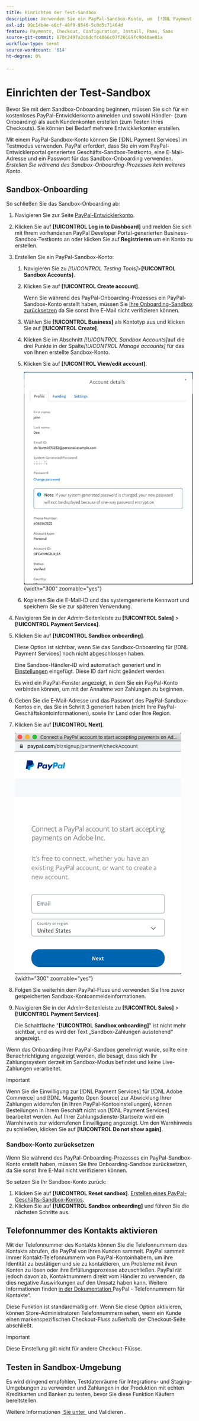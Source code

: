 ```yaml
---
title: Einrichten der Test-Sandbox
description: Verwenden Sie ein PayPal-Sandbox-Konto, um  [!DNL Payment Services]  Testmodus zu verwenden.
exl-id: 99c14b4e-e6cf-48f9-9546-5c0d5c71464d
feature: Payments, Checkout, Configuration, Install, Paas, Saas
source-git-commit: 870c2497a2d6dcfc4066c07f20169fc9040ae81a
workflow-type: tm+mt
source-wordcount: '614'
ht-degree: 0%

---
```


# Einrichten der Test-Sandbox

Bevor Sie mit dem Sandbox-Onboarding beginnen, müssen Sie sich für ein kostenloses PayPal-Entwicklerkonto anmelden und sowohl Händler- (zum Onboarding) als auch Kundenkonten erstellen (zum Testen Ihres Checkouts). Sie können bei Bedarf mehrere Entwicklerkonten erstellen.

Mit einem PayPal-Sandbox-Konto können Sie [!DNL Payment Services] im Testmodus verwenden. PayPal erfordert, dass Sie ein vom PayPal-Entwicklerportal generiertes Geschäfts-Sandbox-Testkonto, eine E-Mail-Adresse und ein Passwort für das Sandbox-Onboarding verwenden. *Erstellen Sie während des Sandbox-Onboarding-Prozesses kein weiteres Konto.*

## Sandbox-Onboarding

So schließen Sie das Sandbox-Onboarding ab:

1. Navigieren Sie zur Seite [PayPal-Entwicklerkonto](https://developer.paypal.com/developer/accounts/).
1. Klicken Sie auf **[!UICONTROL Log in to Dashboard]** und melden Sie sich mit Ihrem vorhandenen PayPal Developer Portal-generierten Business-Sandbox-Testkonto an oder klicken Sie auf **Registrieren** um ein Konto zu erstellen.
1. Erstellen Sie ein PayPal-Sandbox-Konto:
   1. Navigieren Sie zu _[!UICONTROL Testing Tools]_>**[!UICONTROL Sandbox Accounts]**.
   1. Klicken Sie auf **[!UICONTROL Create account]**.

      Wenn Sie während des PayPal-Onboarding-Prozesses ein PayPal-Sandbox-Konto erstellt haben, müssen Sie [Ihre Onboarding-Sandbox zurücksetzen](#reset-your-sandbox-account) da Sie sonst Ihre E-Mail nicht verifizieren können.

   1. Wählen Sie **[!UICONTROL Business]** als Kontotyp aus und klicken Sie auf **[!UICONTROL Create]**.
   1. Klicken Sie im Abschnitt _[!UICONTROL Sandbox Accounts]_&#x200B;auf die drei Punkte in der Spalte&#x200B;_[!UICONTROL Manage accounts]_ für das von Ihnen erstellte Sandbox-Konto.
   1. Klicken Sie auf **[!UICONTROL View/edit account]**.

      ![PayPal - Sandbox-Konto anzeigen/bearbeiten](assets/onboarding-viewedit-sandbox.png){width="300" zoomable="yes"}

   1. Kopieren Sie die E-Mail-ID und das systemgenerierte Kennwort und speichern Sie sie zur späteren Verwendung.

1. Navigieren Sie in der _Admin_-Seitenleiste zu **[!UICONTROL Sales]** > **[!UICONTROL Payment Services]**.
1. Klicken Sie auf **[!UICONTROL Sandbox onboarding]**.

   Diese Option ist sichtbar, wenn Sie das Sandbox-Onboarding für [!DNL Payment Services] noch nicht abgeschlossen haben.

   Eine Sandbox-Händler-ID wird automatisch generiert und in [Einstellungen](configure-admin.md) eingefügt. Diese ID darf nicht geändert werden.

   Es wird ein PayPal-Fenster angezeigt, in dem Sie ein PayPal-Konto verbinden können, um mit der Annahme von Zahlungen zu beginnen.

1. Geben Sie die E-Mail-Adresse und das Passwort des PayPal-Sandbox-Kontos ein, das Sie in Schritt 3 generiert haben (nicht Ihre PayPal-Geschäftskontoinformationen), sowie Ihr Land oder Ihre Region.
1. Klicken Sie auf **[!UICONTROL Next]**.

   ![PayPal - PayPal-Konto für Zahlungen verbinden](assets/paypal-connectacct.png){width="300" zoomable="yes"}

1. Folgen Sie weiterhin dem PayPal-Fluss und verwenden Sie Ihre zuvor gespeicherten Sandbox-Kontoanmeldeinformationen.
1. Navigieren Sie in der _Admin_-Seitenleiste zu **[!UICONTROL Sales]** > **[!UICONTROL Payment Services]**.

   Die Schaltfläche &quot;**[!UICONTROL Sandbox onboarding]**&quot; ist nicht mehr sichtbar, und es wird der Text „Sandbox-Zahlungen ausstehend“ angezeigt.

Wenn das Onboarding Ihrer PayPal-Sandbox genehmigt wurde, sollte eine Benachrichtigung angezeigt werden, die besagt, dass sich Ihr Zahlungssystem derzeit im Sandbox-Modus befindet und keine Live-Zahlungen verarbeitet.

>[!IMPORTANT]
>
>Wenn Sie die Einwilligung zur [!DNL Payment Services] für [!DNL Adobe Commerce] und [!DNL Magento Open Source] zur Abwicklung Ihrer Zahlungen widerrufen (in Ihren PayPal-Kontoeinstellungen), können Bestellungen in Ihrem Geschäft nicht von [!DNL Payment Services] bearbeitet werden. Auf Ihrer Zahlungsdienste-Startseite wird ein Warnhinweis zur widerrufenen Einwilligung angezeigt. Um den Warnhinweis zu schließen, klicken Sie auf **[!UICONTROL Do not show again]**.

### Sandbox-Konto zurücksetzen

Wenn Sie während des PayPal-Onboarding-Prozesses ein PayPal-Sandbox-Konto erstellt haben, müssen Sie Ihre Onboarding-Sandbox zurücksetzen, da Sie sonst Ihre E-Mail nicht verifizieren können.

So setzen Sie Ihr Sandbox-Konto zurück:

1. Klicken Sie auf **[!UICONTROL Reset sandbox]**. [Erstellen eines PayPal-Geschäfts-Sandbox-Kontos](https://developer.paypal.com/docs/api-basics/sandbox/accounts/#create-a-business-sandbox-account).
1. Klicken Sie auf **[!UICONTROL Sandbox onboarding]** und führen Sie die nächsten Schritte aus.

## Telefonnummer des Kontakts aktivieren

Mit der Telefonnummer des Kontakts können Sie die Telefonnummern des Kontakts abrufen, die PayPal von Ihren Kunden sammelt. PayPal sammelt immer Kontakt-Telefonnummern von PayPal-Kontoinhabern, um ihre Identität zu bestätigen und sie zu kontaktieren, um Probleme mit ihren Konten zu lösen oder ihre Erfüllungsprozesse abzuschließen. PayPal rät jedoch davon ab, Kontaktnummern direkt vom Händler zu verwenden, da dies negative Auswirkungen auf den Umsatz haben kann. Weitere Informationen finden [&#x200B; in der Dokumentation &#x200B;](https://www.sandbox.paypal.com/businessmanage/preferences/website)PayPal - Telefonnummern für Kontakte“.

Diese Funktion ist standardmäßig `off`. Wenn Sie diese Option aktivieren, können Store-Administratoren Telefonnummern sehen, wenn ein Kunde einen markenspezifischen Checkout-Fluss außerhalb der Checkout-Seite abschließt.

>[!IMPORTANT]
>
>Diese Einstellung gilt nicht für andere Checkout-Flüsse.

## Testen in Sandbox-Umgebung

Es wird dringend empfohlen, Testdatenräume für Integrations- und Staging-Umgebungen zu verwenden und Zahlungen in der Produktion mit echten Kreditkarten und Banken zu testen, bevor Sie diese Funktion Käufern bereitstellen.

Weitere Informationen [&#x200B; Sie unter &#x200B;](test-validate.md) und Validieren .
